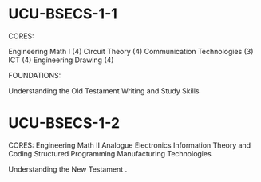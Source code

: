 # UCU-BSECS-1-1


CORES:

Engineering Math I (4)
Circuit Theory (4)
Communication Technologies (3)
ICT (4)
Engineering Drawing (4)


FOUNDATIONS:

Understanding the Old Testament
Writing and Study Skills



# UCU-BSECS-1-2

CORES:
Engineering Math II
Analogue Electronics
Information Theory and Coding
Structured Programming
Manufacturing Technologies

Understanding the New Testament
.
